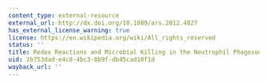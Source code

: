 ```yaml
---
content_type: external-resource
external_url: http://dx.doi.org/10.1089/ars.2012.4827
has_external_license_warning: true
license: https://en.wikipedia.org/wiki/All_rights_reserved
status: ''
title: Redox Reactions and Microbial Killing in the Neutrophil Phagosome
uid: 2b753dad-e4c8-4bc3-8b9f-db45cad10f1d
wayback_url: ''
---
```

